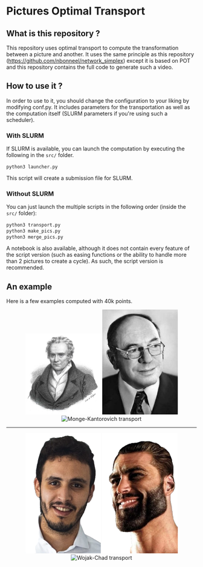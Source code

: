# Pictures Optimal Transport


## What is this repository ?


This repository uses optimal transport to compute the transformation between a
picture and another. It uses the same principle as this
repository (https://github.com/nbonneel/network_simplex) except
it is based on POT and this repository contains the full code to generate
such a video.


## How to use it ?

In order to use to it, you should change the configuration to your liking by
modifying conf.py. It includes parameters for the transportation as well as
the computation itself (SLURM parameters if you're using such a scheduler).

### With SLURM

If SLURM is available, you can launch the computation by executing the following
in the `src/` folder.
```
python3 launcher.py
```
This script will create a submission file for SLURM.

### Without SLURM

You can just launch the multiple scripts in the following order (inside the `src/` folder):
```
python3 transport.py
python3 make_pics.py
python3 merge_pics.py
```

A notebook is also available, although
it does not contain every feature of the script version (such as easing functions
or the ability to handle more than 2 pictures to create a cycle). As such, the
script version is recommended.


## An example

Here is a few examples computed with 40k points.

<p align="middle">
<td><img src="Examples/Monge-Kanto/Monge.jpg" title="Gaspard Monge" alt="picture of Monge" width="200"/></td>
<td><img src="Examples/Monge-Kanto/Kantorovich.jpg" title="Leonid Kantorovich" alt="picture of Kantorovich" width="200"/></td>
<td><img src="Examples/Monge-Kanto/monge-kantorovich.gif" alt="Monge-Kantorovich transport" width="200"/></td>
</p>

<hr>

<p align="middle">
<td><img src="Examples/Hatim-Chad/hatim.png" title="Average transformer enjoyer" alt="picture of Wojak" width="200"/></td>
<td><img src="Examples/Hatim-Chad/colored_chad.png" title="Gigachad" alt="picture of Chad" width="200"/></td>
<td><img src="Examples/Hatim-Chad/hatim-chad.gif" alt="Wojak-Chad transport" width="200"/></td>
</p>
